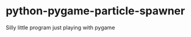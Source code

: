 python-pygame-particle-spawner
==============================

Silly little program just playing with pygame